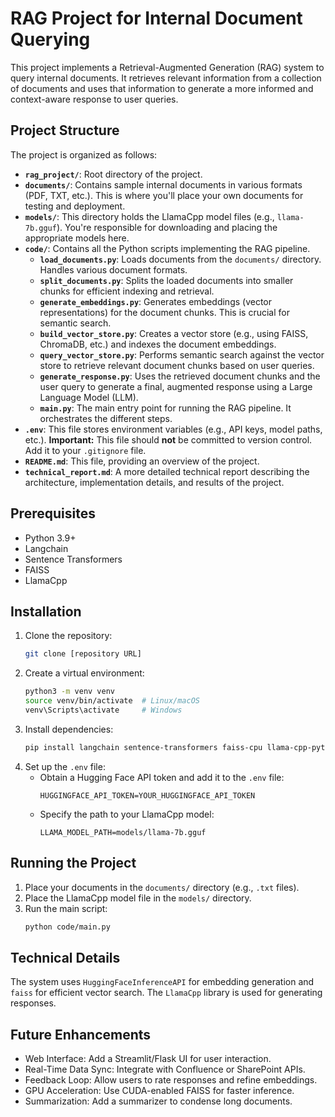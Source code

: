 # RAG Project for Internal Document Querying

This project implements a Retrieval-Augmented Generation (RAG) system to query internal documents. It retrieves relevant information from a collection of documents and uses that information to generate a more informed and context-aware response to user queries.

## Project Structure

The project is organized as follows:

*   **`rag_project/`**:  Root directory of the project.
*   **`documents/`**: Contains sample internal documents in various formats (PDF, TXT, etc.). This is where you'll place your own documents for testing and deployment.
*   **`models/`**:  This directory holds the LlamaCpp model files (e.g., `llama-7b.gguf`).  You're responsible for downloading and placing the appropriate models here.
*   **`code/`**: Contains all the Python scripts implementing the RAG pipeline.
    *   **`load_documents.py`**:  Loads documents from the `documents/` directory. Handles various document formats.
    *   **`split_documents.py`**: Splits the loaded documents into smaller chunks for efficient indexing and retrieval.
    *   **`generate_embeddings.py`**: Generates embeddings (vector representations) for the document chunks.  This is crucial for semantic search.
    *   **`build_vector_store.py`**: Creates a vector store (e.g., using FAISS, ChromaDB, etc.) and indexes the document embeddings.
    *   **`query_vector_store.py`**: Performs semantic search against the vector store to retrieve relevant document chunks based on user queries.
    *   **`generate_response.py`**:  Uses the retrieved document chunks and the user query to generate a final, augmented response using a Large Language Model (LLM).
    *   **`main.py`**: The main entry point for running the RAG pipeline.  It orchestrates the different steps.
*   **`.env`**:  This file stores environment variables (e.g., API keys, model paths, etc.).  **Important:** This file should **not** be committed to version control. Add it to your `.gitignore` file.
*   **`README.md`**: This file, providing an overview of the project.
*   **`technical_report.md`**: A more detailed technical report describing the architecture, implementation details, and results of the project.

## Prerequisites

*   Python 3.9+
*   Langchain
*   Sentence Transformers
*   FAISS
*   LlamaCpp

## Installation

1.  Clone the repository:
    ```bash
    git clone [repository URL]
    ```
2.  Create a virtual environment:
    ```bash
    python3 -m venv venv
    source venv/bin/activate  # Linux/macOS
    venv\Scripts\activate     # Windows
    ```
3.  Install dependencies:
    ```bash
    pip install langchain sentence-transformers faiss-cpu llama-cpp-python streamlit python-dotenv
    ```
4.  Set up the `.env` file:
    *   Obtain a Hugging Face API token and add it to the `.env` file:
        ```
        HUGGINGFACE_API_TOKEN=YOUR_HUGGINGFACE_API_TOKEN
        ```
    *   Specify the path to your LlamaCpp model:
        ```
        LLAMA_MODEL_PATH=models/llama-7b.gguf
        ```

## Running the Project

1.  Place your documents in the `documents/` directory (e.g., `.txt` files).
2.  Place the LlamaCpp model file in the `models/` directory.
3.  Run the main script:
    ```bash
    python code/main.py
    ```

## Technical Details

The system uses `HuggingFaceInferenceAPI` for embedding generation and `faiss` for efficient vector search.  The `LlamaCpp` library is used for generating responses.

## Future Enhancements

*   Web Interface: Add a Streamlit/Flask UI for user interaction.
*   Real-Time Data Sync: Integrate with Confluence or SharePoint APIs.
*   Feedback Loop: Allow users to rate responses and refine embeddings.
*   GPU Acceleration: Use CUDA-enabled FAISS for faster inference.
*   Summarization: Add a summarizer to condense long documents.
